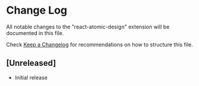 # Change Log

All notable changes to the "react-atomic-design" extension will be documented in this file.

Check [Keep a Changelog](http://keepachangelog.com/) for recommendations on how to structure this file.

## [Unreleased]

- Initial release